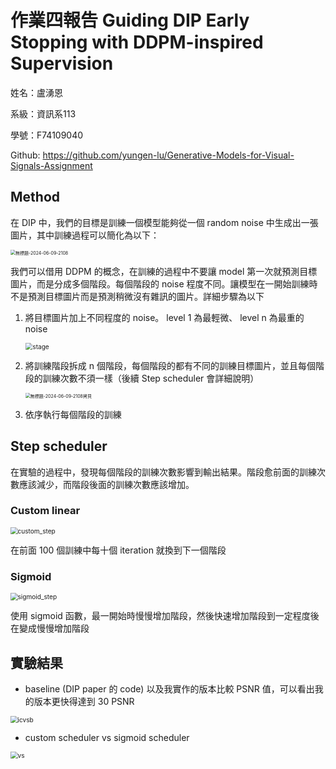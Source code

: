 # 作業四報告 Guiding DIP Early Stopping with DDPM-inspired Supervision

姓名：盧湧恩

系級：資訊系113

學號：F74109040

Github: https://github.com/yungen-lu/Generative-Models-for-Visual-Signals-Assignment

## Method

在 DIP 中，我們的目標是訓練一個模型能夠從一個 random noise 中生成出一張圖片，其中訓練過程可以簡化為以下：

<img src="/Users/yungen/Fundamentals_and_Applications_of_Generative_AI/HW4/images/無標題-2024-06-09-2108.png" alt="無標題-2024-06-09-2108" style="zoom:50%;" />

我們可以借用 DDPM 的概念，在訓練的過程中不要讓 model 第一次就預測目標圖片，而是分成多個階段。每個階段的 noise 程度不同。讓模型在一開始訓練時不是預測目標圖片而是預測稍微沒有雜訊的圖片。詳細步驟為以下

1. 將目標圖片加上不同程度的 noise。 level 1 為最輕微、 level n 為最重的 noise

   <img src="/Users/yungen/Fundamentals_and_Applications_of_Generative_AI/HW4/images/stage.png" alt="stage" style="zoom:72%;" />

2. 將訓練階段拆成 n 個階段，每個階段的都有不同的訓練目標圖片，並且每個階段的訓練次數不須一樣（後續 Step scheduler 會詳細說明）

   <img src="/Users/yungen/Fundamentals_and_Applications_of_Generative_AI/HW4/images/無標題-2024-06-09-2108拷貝.png" alt="無標題-2024-06-09-2108拷貝" style="zoom:50%;" />

3. 依序執行每個階段的訓練

## Step scheduler

在實驗的過程中，發現每個階段的訓練次數影響到輸出結果。階段愈前面的訓練次數應該減少，而階段後面的訓練次數應該增加。

### Custom linear

<img src="/Users/yungen/Fundamentals_and_Applications_of_Generative_AI/HW4/images/custom_step.png" alt="custom_step" style="zoom:72%;" />

在前面 100 個訓練中每十個 iteration 就換到下一個階段



### Sigmoid

<img src="/Users/yungen/Fundamentals_and_Applications_of_Generative_AI/HW4/images/sigmoid_step.png" alt="sigmoid_step" style="zoom:72%;" />

使用 sigmoid 函數，最一開始時慢慢增加階段，然後快速增加階段到一定程度後在變成慢慢增加階段



## 實驗結果

* baseline (DIP paper 的 code)  以及我實作的版本比較 PSNR 值，可以看出我的版本更快得達到 30 PSNR

<img src="/Users/yungen/Fundamentals_and_Applications_of_Generative_AI/HW4/images/icvsb.png" alt="icvsb" style="zoom:72%;" />

* custom scheduler vs sigmoid scheduler

<img src="/Users/yungen/Fundamentals_and_Applications_of_Generative_AI/HW4/images/vs.png" alt="vs" style="zoom:72%;" />
